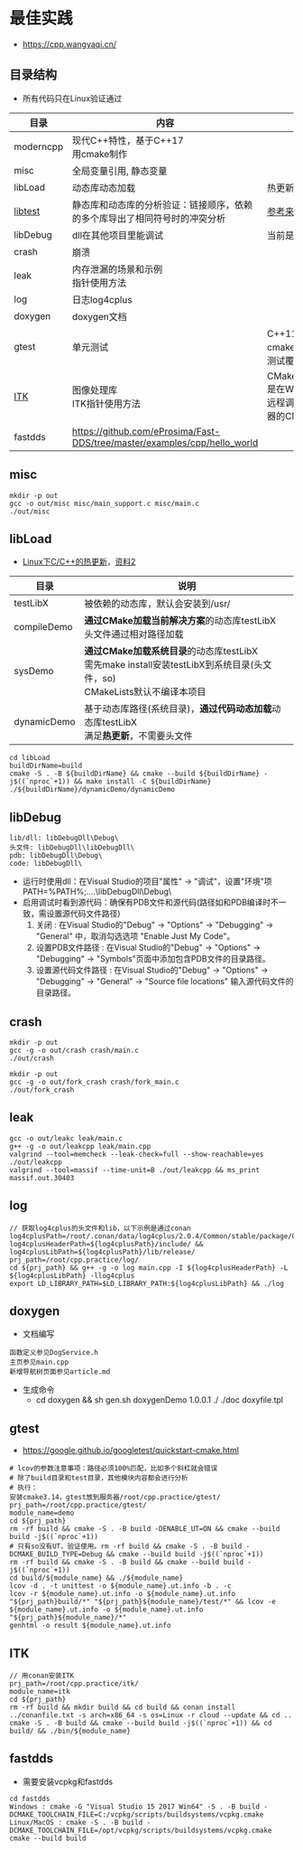 # 最佳实践
* https://cpp.wangyaqi.cn/

## 目录结构
* 所有代码只在Linux验证通过

| 目录 | 内容 | 说明 |
| - | - | - |
| moderncpp | 现代C++特性，基于C++17 <br> 用cmake制作 |  |
| misc | 全局变量引用, 静态变量 |  |
| libLoad | 动态库动态加载 | 热更新 |
| [libtest](libtest/README.md) | 静态库和动态库的分析验证：链接顺序，依赖的多个库导出了相同符号时的冲突分析 | [参考来源](https://blog.csdn.net/sepnineth/article/details/49456889) |
| libDebug | dll在其他项目里能调试 | 当前是Windows |
| crash | 崩溃 |  |
| leak | 内存泄漏的场景和示例 <br> 指针使用方法 |  |
| log | 日志log4cplus |  |
| doxygen | doxygen文档 |  |
| gtest | 单元测试 | C++11和cmake3.14，含单元测试覆盖率lcov |
| [ITK](https://medical.wangyaqi.cn/#/graphics/itk) | 图像处理库 <br> ITK指针使用方法 | CMakeSettings.json是在Windows开发和远程调试Linux服务器的CMake文件 |
| fastdds | https://github.com/eProsima/Fast-DDS/tree/master/examples/cpp/hello_world |  |

## misc
```
mkdir -p out
gcc -o out/misc misc/main_support.c misc/main.c
./out/misc
```

## libLoad
* [Linux下C/C++的热更新](https://howardlau.me/programming/c-cpp-hot-reload.html)，[资料2](https://zhuanlan.zhihu.com/p/162366167)

| 目录 | 说明 |
| - | - |
| testLibX | 被依赖的动态库，默认会安装到/usr/ |
| compileDemo | **通过CMake加载当前解决方案**的动态库testLibX <br> 头文件通过相对路径加载 |
| sysDemo | **通过CMake加载系统目录**的动态库testLibX <br> 需先make install安装testLibX到系统目录(头文件，so) <br> CMakeLists默认不编译本项目 |
| dynamicDemo | 基于动态库路径(系统目录)，**通过代码动态加载**动态库testLibX <br> 满足**热更新**，不需要头文件 |

```
cd libLoad
buildDirName=build
cmake -S . -B ${buildDirName} && cmake --build ${buildDirName} -j$((`nproc`+1)) && make install -C ${buildDirName}
./${buildDirName}/dynamicDemo/dynamicDemo
```

## libDebug
```
lib/dll: libDebugDll\Debug\
头文件: libDebugDll\libDebugDll\
pdb: libDebugDll\Debug\
code: libDebugDll\
```

* 运行时使用dll：在Visual Studio的项目"属性" -> "调试"，设置"环境"项 PATH=%PATH%;..\..\libDebugDll\Debug\
* 启用调试时看到源代码：确保有PDB文件和源代码(路径如和PDB编译时不一致，需设置源代码文件路径)
    1. 关闭 : 在Visual Studio的"Debug" -> "Options" -> "Debugging" -> "General" 中，取消勾选选项 "Enable Just My Code"。
    1. 设置PDB文件路径 : 在Visual Studio的"Debug" -> "Options" -> "Debugging" -> "Symbols"页面中添加包含PDB文件的目录路径。
    1. 设置源代码文件路径 : 在Visual Studio的"Debug" -> "Options" -> "Debugging" -> "General" -> "Source file locations" 输入源代码文件的目录路径。

## crash
```
mkdir -p out
gcc -g -o out/crash crash/main.c
./out/crash

mkdir -p out
gcc -g -o out/fork_crash crash/fork_main.c
./out/fork_crash
```

## leak
```
gcc -o out/leakc leak/main.c
g++ -g -o out/leakcpp leak/main.cpp
valgrind --tool=memcheck --leak-check=full --show-reachable=yes ./out/leakcpp
valgrind --tool=massif --time-unit=B ./out/leakcpp && ms_print massif.out.30403
```

## log
```
// 获取log4cplus的头文件和lib，以下示例是通过conan
log4cplusPath=/root/.conan/data/log4cplus/2.0.4/Common/stable/package/0ab9fcf606068d4347207cc29edd400ceccbc944/
log4cplusHeaderPath=${log4cplusPath}/include/ && log4cplusLibPath=${log4cplusPath}/lib/release/
prj_path=/root/cpp.practice/log/
cd ${prj_path} && g++ -g -o log main.cpp -I ${log4cplusHeaderPath} -L ${log4cplusLibPath} -llog4cplus
export LD_LIBRARY_PATH=$LD_LIBRARY_PATH:${log4cplusLibPath} && ./log
```

## doxygen
* 文档编写
```
函数定义参见DogService.h
主页参见main.cpp
新增导航树页面参见article.md
```

* 生成命令
  * cd doxygen && sh gen.sh doxygenDemo 1.0.0.1 ./ ./doc doxyfile.tpl

## gtest
* https://google.github.io/googletest/quickstart-cmake.html

```
# lcov的参数注意事项：路径必须100%匹配，比如多个斜杠就会错误
# 除了build目录和test目录，其他模块内容都会进行分析
# 执行：
安装cmake3.14，gtest放到服务器/root/cpp.practice/gtest/
prj_path=/root/cpp.practice/gtest/
module_name=demo
cd ${prj_path}
rm -rf build && cmake -S . -B build -DENABLE_UT=ON && cmake --build build -j$((`nproc`+1))
# 只有so没有UT，验证使用。rm -rf build && cmake -S . -B build -DCMAKE_BUILD_TYPE=Debug && cmake --build build -j$((`nproc`+1))
rm -rf build && cmake -S . -B build && cmake --build build -j$((`nproc`+1))
cd build/${module_name} && ./${module_name}
lcov -d . -t unittest -o ${module_name}.ut.info -b . -c
lcov -r ${module_name}.ut.info -o ${module_name}.ut.info "${prj_path}build/*" "${prj_path}${module_name}/test/*" && lcov -e ${module_name}.ut.info -o ${module_name}.ut.info "${prj_path}${module_name}/*"
genhtml -o result ${module_name}.ut.info
```

## ITK
```
// 用conan安装ITK
prj_path=/root/cpp.practice/itk/
module_name=itk
cd ${prj_path}
rm -rf build && mkdir build && cd build && conan install ../conanfile.txt -s arch=x86_64 -s os=Linux -r cloud --update && cd ..
cmake -S . -B build && cmake --build build -j$((`nproc`+1)) && cd build/ && ./bin/${module_name}
```

## fastdds
* 需要安装vcpkg和fastdds

```
cd fastdds
Windows : cmake -G "Visual Studio 15 2017 Win64" -S . -B build -DCMAKE_TOOLCHAIN_FILE=C:/vcpkg/scripts/buildsystems/vcpkg.cmake
Linux/MacOS : cmake -S . -B build -DCMAKE_TOOLCHAIN_FILE=/opt/vcpkg/scripts/buildsystems/vcpkg.cmake
cmake --build build
```